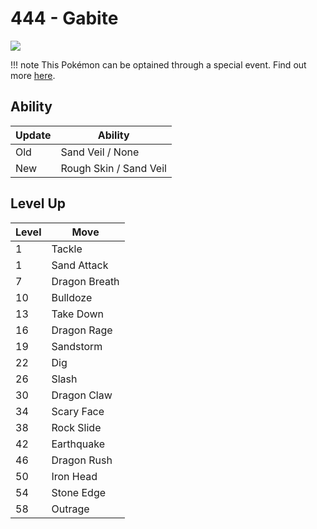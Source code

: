 # 444 - Gabite
![][444]

!!! note
    This Pokémon can be optained through a special event. Find out more [here](../../special_events/#gabite).

## Ability

Update | Ability
---    | ---
Old    | Sand Veil / None
New    | Rough Skin / Sand Veil

## Level Up

Level | Move
---   | ---
  1   | Tackle
  1   | Sand Attack
  7   | Dragon Breath
 10   | Bulldoze
 13   | Take Down
 16   | Dragon Rage
 19   | Sandstorm
 22   | Dig
 26   | Slash
 30   | Dragon Claw
 34   | Scary Face
 38   | Rock Slide
 42   | Earthquake
 46   | Dragon Rush
 50   | Iron Head
 54   | Stone Edge
 58   | Outrage

[444]: ../img/pokemon/444.png
